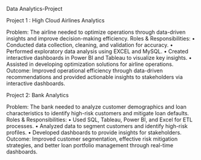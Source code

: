 Data Analytics-Project

Project 1 : High Cloud Airlines Analytics

Problem:
The airline needed to optimize operations through data-driven insights and improve decision-making efficiency.
Roles & Responsibilities:
•	Conducted data collection, cleaning, and validation for accuracy.
•	Performed exploratory data analysis using EXCEL and MySQL.
•	Created interactive dashboards in Power BI and Tableau to visualize key insights.
•	Assisted in developing optimization solutions for airline operations.
Outcome:
Improved operational efficiency through data-driven recommendations and provided actionable insights to stakeholders via interactive dashboards.

Project 2: Bank Analytics

Problem:
The bank needed to analyze customer demographics and loan characteristics to identify high-risk customers and mitigate loan defaults.
Roles & Responsibilities:
•	Used SQL, Tableau, Power BI, and Excel for ETL processes.
•	Analyzed data to segment customers and identify high-risk profiles.
•	Developed dashboards to provide insights for stakeholders.
Outcome:
Improved customer segmentation, effective risk mitigation strategies, and better loan portfolio management through real-time dashboards.
